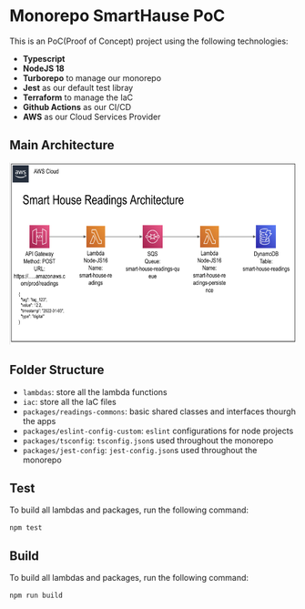 # Monorepo SmartHause PoC

This is an PoC(Proof of Concept) project using the following technologies:
 - **Typescript**
 - **NodeJS 18**
 - **Turborepo** to manage our monorepo
 - **Jest** as our default test libray
 - **Terraform** to manage the IaC
 - **Github Actions** as our CI/CD
 - **AWS** as our Cloud Services Provider

## Main Architecture

<img src="./docs/architecture.png" alt="Main Architecture Diagram" style="height: 320px; width:680px;"/>

## Folder Structure

- `lambdas`: store all the lambda functions
- `iac`: store all the IaC files
- `packages/readings-commons`: basic shared classes and interfaces thourgh the apps
- `packages/eslint-config-custom`: `eslint` configurations for node projects
- `packages/tsconfig`: `tsconfig.json`s used throughout the monorepo
- `packages/jest-config`: `jest-config.json`s used throughout the monorepo

## Test

To build all lambdas and packages, run the following command:

```
npm test
```
## Build

To build all lambdas and packages, run the following command:

```
npm run build
```
